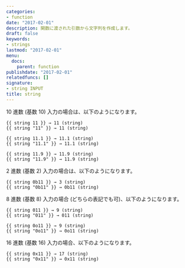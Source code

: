 ```yaml
---
categories:
- function
date: "2017-02-01"
description: 関数に渡された引数から文字列を作成します。
draft: false
keywords:
- strings
lastmod: "2017-02-01"
menu:
  docs:
    parent: function
publishdate: "2017-02-01"
relatedfuncs: []
signature:
- string INPUT
title: string
---
```


10 進数 (基数 10) 入力の場合は、以下のようになります。

```go-html-template
{{ string 11 }} → 11 (string)
{{ string "11" }} → 11 (string)

{{ string 11.1 }} → 11.1 (string)
{{ string "11.1" }} → 11.1 (string)

{{ string 11.9 }} → 11.9 (string)
{{ string "11.9" }} → 11.9 (string)
```

2 進数 (基数 2) 入力の場合は、以下のようになります。

```go-html-template
{{ string 0b11 }} → 3 (string)
{{ string "0b11" }} → 0b11 (string)
```

8 進数 (基数 8) 入力の場合 (どちらの表記でも可)、以下のようになります。

```go-html-template
{{ string 011 }} → 9 (string)
{{ string "011" }} → 011 (string)

{{ string 0o11 }} → 9 (string)
{{ string "0o11" }} → 0o11 (string)
```

16 進数 (基数 16) 入力の場合、以下のようになります。

```go-html-template
{{ string 0x11 }} → 17 (string)
{{ string "0x11" }} → 0x11 (string)
```
